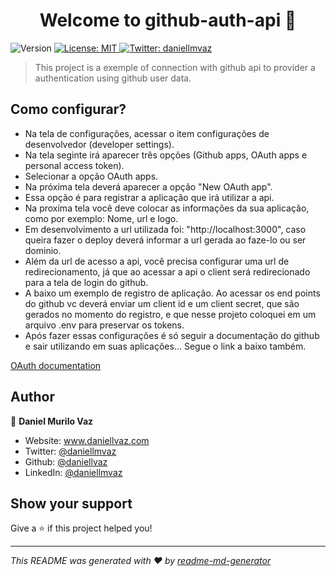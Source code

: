 <h1 align="center">Welcome to github-auth-api 👋</h1>
<p>
  <img alt="Version" src="https://img.shields.io/badge/version-1.0.0-blue.svg?cacheSeconds=2592000" />
  <a href="#" target="_blank">
    <img alt="License: MIT" src="https://img.shields.io/badge/License-MIT-yellow.svg" />
  </a>
  <a href="https://twitter.com/daniellmvaz" target="_blank">
    <img alt="Twitter: daniellmvaz" src="https://img.shields.io/twitter/follow/daniellmvaz.svg?style=social" />
  </a>
</p>

> This project is a exemple of connection with github api to provider a authentication using github user data.

## Como configurar?

* Na tela de configurações, acessar o item configurações de desenvolvedor (developer settings).
* Na tela seginte irá aparecer três opções (Github apps, OAuth apps e personal access token).
* Selecionar a opção OAuth apps.
* Na próxima tela deverá aparecer a opção "New OAuth app".
* Essa opção é para registrar a aplicação que irá utilizar a api.
* Na proxima tela você deve colocar as informações da sua aplicação,
  como por exemplo: Nome, url e logo.
* Em desenvolvimento a url utilizada foi: "http://localhost:3000", caso queira fazer o deploy
  deverá informar a url gerada ao faze-lo ou ser dominio.
* Além da url de acesso a api, você precisa configurar uma url de redirecionamento, já que ao acessar a api
  o client será redirecionado para a tela de login do github.
* A baixo um exemplo de registro de aplicação. Ao acessar os end points do github vc deverá enviar um client id e um 
  client secret, que são gerados no momento do registro, e que nesse projeto coloquei em um arquivo .env para preservar
  os tokens.
* Após fazer essas configurações é só seguir a documentação do github e sair utilizando em suas aplicações... Segue o link 
  a baixo também.
  
 

 <a href="https://docs.github.com/en/developers/apps/authorizing-oauth-apps" target="_blank">OAuth documentation</a>


## Author

👤 **Daniel Murilo Vaz**

* Website: www.daniellvaz.com
* Twitter: [@daniellmvaz](https://twitter.com/daniellmvaz)
* Github: [@daniellvaz](https://github.com/daniellvaz)
* LinkedIn: [@daniellmvaz](https://linkedin.com/in/daniellmvaz)

## Show your support

Give a ⭐️ if this project helped you!

***
_This README was generated with ❤️ by [readme-md-generator](https://github.com/kefranabg/readme-md-generator)_
